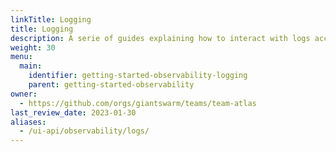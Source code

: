 ```yaml
---
linkTitle: Logging
title: Logging
description: A serie of guides explaining how to interact with logs accessible within Giant Swarm clusters.
weight: 30
menu:
  main:
    identifier: getting-started-observability-logging
    parent: getting-started-observability
owner:
  - https://github.com/orgs/giantswarm/teams/team-atlas
last_review_date: 2023-01-30
aliases:
  - /ui-api/observability/logs/
---
```

